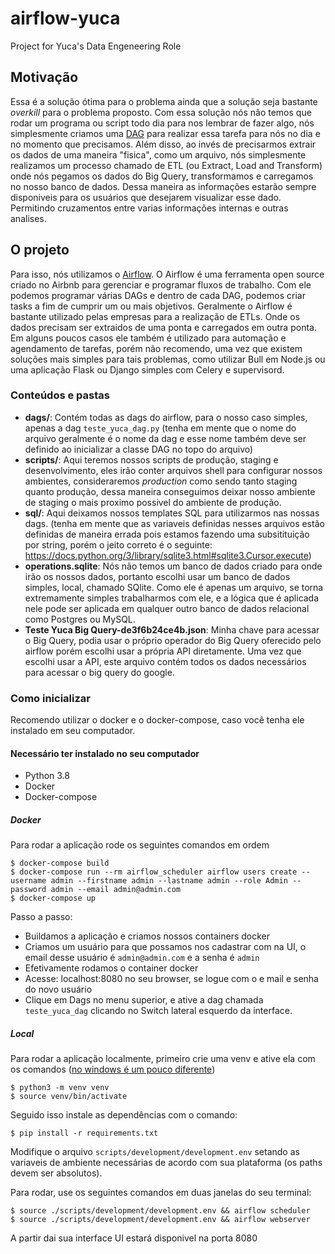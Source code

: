 # airflow-yuca
Project for Yuca's Data Engeneering Role

## Motivação
Essa é a solução ótima para o problema ainda que a solução seja bastante _overkill_ para o problema proposto.
Com essa solução nós não temos que rodar um programa ou script todo dia para nos lembrar de fazer algo, nós simplesmente criamos uma [DAG](https://airflow.apache.org/docs/apache-airflow/stable/concepts.html#dags) para realizar essa tarefa para nós no dia e no momento que precisamos. Além disso, ao invés de precisarmos extrair os dados de uma maneira "fisica", como um arquivo, nós simplesmente realizamos um processo chamado de ETL (ou Extract, Load and Transform) onde nós pegamos os dados do Big Query, transformamos e carregamos no nosso banco de dados. Dessa maneira as informações estarão sempre disponiveis para os usuários que desejarem visualizar esse dado. Permitindo cruzamentos entre varias informações internas e outras analises.

## O projeto
Para isso, nós utilizamos o [Airflow](https://airflow.apache.org). O Airflow é uma ferramenta open source criado no Airbnb para gerenciar e programar fluxos de trabalho. Com ele podemos programar várias DAGs e dentro de cada DAG, podemos criar tasks a fim de cumprir um ou mais objetivos.
Geralmente o Airflow é bastante utilizado pelas empresas para a realização de ETLs. Onde os dados precisam ser extraidos de uma ponta e carregados em outra ponta. Em alguns poucos casos ele também é utilizado para automação e agendamento de tarefas, porém não recomendo, uma vez que existem soluções mais simples para tais problemas, como utilizar Bull em Node.js ou uma aplicação Flask ou Django simples com Celery e supervisord.

### Conteúdos e pastas
- **dags/**: Contém todas as dags do airflow, para o nosso caso simples, apenas a dag `teste_yuca_dag.py` (tenha em mente que o nome do arquivo geralmente é o nome da dag e esse nome também deve ser definido ao inicializar a classe DAG no topo do arquivo)
- **scripts/**: Aqui teremos nossos scripts de produção, staging e desenvolvimento, eles irão conter arquivos shell para configurar nossos ambientes, consideraremos *production* como sendo tanto staging quanto produção, dessa maneira conseguimos deixar nosso ambiente de staging o mais proximo possivel do ambiente de produção.
- **sql/**: Aqui deixamos nossos templates SQL para utilizarmos nas nossas dags. (tenha em mente que as variaveis definidas nesses arquivos estão definidas de maneira errada pois estamos fazendo uma subsitituição por string, porém o jeito correto é o seguinte: https://docs.python.org/3/library/sqlite3.html#sqlite3.Cursor.execute)
- **operations.sqlite**: Nós não temos um banco de dados criado para onde irão os nossos dados, portanto escolhi usar um banco de dados simples, local, chamado SQlite. Como ele é apenas um arquivo, se torna extremamente simples trabalharmos com ele, e a lógica que é aplicada nele pode ser aplicada em qualquer outro banco de dados relacional como Postgres ou MySQL.
- **Teste Yuca Big Query-de3f6b24ce4b.json**: Minha chave para acessar o Big Query, podia usar o próprio operador do Big Query oferecido pelo airflow porém escolhi usar a própria API diretamente. Uma vez que escolhi usar a API, este arquivo contém todos os dados necessários para acessar o big query do google.

### Como inicializar

Recomendo utilizar o docker e o docker-compose, caso você tenha ele instalado em seu computador.

#### Necessário ter instalado no seu computador
- Python 3.8
- Docker
- Docker-compose

##### Docker
Para rodar a aplicação rode os seguintes comandos em ordem
```
$ docker-compose build
$ docker-compose run --rm airflow_scheduler airflow users create --username admin --firstname admin --lastname admin --role Admin --password admin --email admin@admin.com
$ docker-compose up
```
 
Passo a passo:

- Buildamos a aplicação e criamos nossos containers docker
- Criamos um usuário para que possamos nos cadastrar com na UI, o email desse usuário é `admin@admin.com` e a senha é `admin`
- Efetivamente rodamos o container docker
- Acesse: localhost:8080 no seu browser, se logue com o e mail e senha do novo usuário
- Clique em Dags no menu superior, e ative a dag chamada `teste_yuca_dag` clicando no Switch lateral esquerdo da interface.

##### Local
Para rodar a aplicação localmente, primeiro crie uma venv e ative ela com os comandos ([no windows é um pouco diferente](https://docs.python.org/pt-br/3/library/venv.html))
```
$ python3 -m venv venv
$ source venv/bin/activate
```

Seguido isso instale as dependências com o comando:
```
$ pip install -r requirements.txt
```

Modifique o arquivo `scripts/development/development.env` setando as variaveis de ambiente necessárias de acordo com sua plataforma (os paths devem ser absolutos).

Para rodar, use os seguintes comandos em duas janelas do seu terminal:
```
$ source ./scripts/development/development.env && airflow scheduler
$ source ./scripts/development/development.env && airflow webserver
```

A partir dai sua interface UI estará disponivel na porta 8080